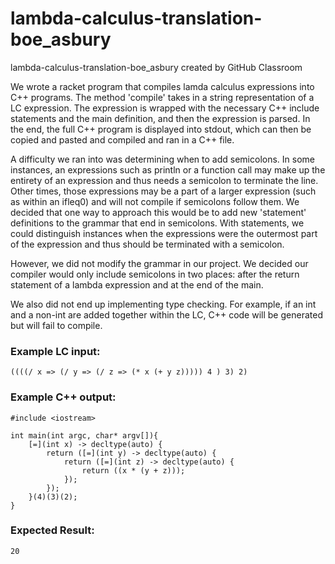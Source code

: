 # lambda-calculus-translation-boe_asbury
lambda-calculus-translation-boe_asbury created by GitHub Classroom

We wrote a racket program that compiles lamda calculus expressions into C++ programs.
The method 'compile' takes in a string representation of a LC expression. The
expression is wrapped with the necessary C++ include statements and the main definition,
and then the expression is parsed. In the end, the full C++ program is displayed into
stdout, which can then be copied and pasted and compiled and ran in a C++ file.

A difficulty we ran into was determining when to add semicolons.
In some instances, an expressions such as println or a function call may make up the 
entirety of an expression and thus needs a semicolon to terminate the line. Other times,
those expressions may be a part of a larger expression (such as within an ifleq0) and 
will not compile if semicolons follow them. We decided that one way to approach this
would be to add new 'statement' definitions to the grammar that end in semicolons.
With statements, we could distinguish instances when the expressions were the
outermost part of the expression and thus should be terminated with a semicolon.

However, we did not modify the grammar in our project. We decided our compiler would
only include semicolons in two places: after the return statement of a lambda expression
and at the end of the main.

We also did not end up implementing type checking. For example, if an int and a non-int
are added together within the LC, C++ code will be generated but will fail to compile.

### Example LC input: 
```
((((/ x => (/ y => (/ z => (* x (+ y z))))) 4 ) 3) 2)
```

### Example C++ output:
```
#include <iostream>

int main(int argc, char* argv[]){
    [=](int x) -> decltype(auto) {
        return ([=](int y) -> decltype(auto) {
            return ([=](int z) -> decltype(auto) {
                return ((x * (y + z)));
            });
        });
    }(4)(3)(2);
}
```

### Expected Result:
```
20
```


